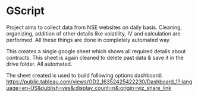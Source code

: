 # GScript

Project aims to collect data from NSE websites on daily basis. 
Cleaning, organizing, addition of other details like volatility, IV and calculation are performed.
All these things are done in completely automated way. 

This creates a single google sheet which shows all required details about contracts. 
This sheet is again cleaned to delete past data & save it in the drive folder. All automated. 

The sheet created is used to build following options dashboard:
https://public.tableau.com/views/OD2_16352425422230/Dashboard_1?:language=en-US&publish=yes&:display_count=n&:origin=viz_share_link
